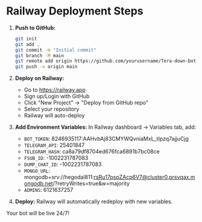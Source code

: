 # Railway Deployment Steps

1. **Push to GitHub:**
   ```bash
   git init
   git add .
   git commit -m "Initial commit"
   git branch -M main
   git remote add origin https://github.com/yourusername/Tera-down-bot.git
   git push -u origin main
   ```

2. **Deploy on Railway:**
   - Go to https://railway.app
   - Sign up/Login with GitHub
   - Click "New Project" → "Deploy from GitHub repo"
   - Select your repository
   - Railway will auto-deploy

3. **Add Environment Variables:**
   In Railway dashboard → Variables tab, add:
   - `BOT_TOKEN`: 8246935117:AAHvbAj83CMYWQvniaMxL_tIpzq7ajjuCjg
   - `TELEGRAM_API`: 25401847
   - `TELEGRAM_HASH`: ca8a79df8704ed676fca6891b7bc08ce
   - `FSUB_ID`: -1002231787083
   - `DUMP_CHAT_ID`: -1002231787083
   - `MONGO_URL`: mongodb+srv://hegodal811:rsRu17pspZAcp6V7@cluster0.prsvqax.mongodb.net/?retryWrites=true&w=majority
   - `ADMINS`: 6121637257

4. **Deploy:** Railway will automatically redeploy with new variables.

Your bot will be live 24/7!
